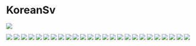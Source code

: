 # KoreanSv

 ![](https://45.media.tumblr.com/43d2b8a12ee4377ef28ebb78abcd2ba4/tumblr_nxefq5aUA01udnn9ko1_400.gif)
 
 ![](http://49.media.tumblr.com/1fd5bce5876a06b476fb7dd3bd10a73a/tumblr_nzgl7cojIH1udnn9ko1_250.gif)
 ![](https://img.buzzfeed.com/buzzfeed-static/static/2014-07/18/8/enhanced/webdr08/anigif_enhanced-buzz-8915-1405685252-4.gif)
 ![](https://img.buzzfeed.com/buzzfeed-static/static/2014-07/18/8/enhanced/webdr04/anigif_enhanced-buzz-21129-1405685676-5.gif)
 ![](https://img.buzzfeed.com/buzzfeed-static/static/2014-07/18/8/enhanced/webdr02/anigif_enhanced-buzz-21071-1405685749-4.gif)
 ![](https://img.buzzfeed.com/buzzfeed-static/static/2014-07/18/10/enhanced/webdr04/anigif_enhanced-buzz-31256-1405694481-17.gif)
 ![](https://img.buzzfeed.com/buzzfeed-static/static/2014-07/18/10/enhanced/webdr08/anigif_enhanced-buzz-29975-1405694372-11.gif)
 ![](https://media.giphy.com/media/xT77XRIOVgdpCy6Juo/giphy.gif)
 ![](https://img.buzzfeed.com/buzzfeed-static/static/2014-07/18/8/enhanced/webdr09/anigif_enhanced-buzz-32587-1405685331-4.gif?no-auto)
 ![](http://i.imgur.com/lxXk46g.gif)
 ![](http://i.imgur.com/cIdnjzA.gif)
 ![](http://i.imgur.com/irqjHqT.gif)
 ![](http://i.imgur.com/gFcKWDM.gif)
 ![](http://forgifs.com/gallery/d/219537-2/Twerking-door-candles.gif)
 ![](https://img.buzzfeed.com/buzzfeed-static/static/2014-07/18/8/enhanced/webdr02/anigif_enhanced-buzz-21087-1405685585-12.gif?no-auto)
 ![](https://img.buzzfeed.com/buzzfeed-static/static/2014-07/18/10/enhanced/webdr09/anigif_enhanced-buzz-22145-1405693554-5.gif?no-auto)
 ![](https://img.buzzfeed.com/buzzfeed-static/static/2014-07/18/10/enhanced/webdr06/anigif_enhanced-buzz-26841-1405694334-4.gif?no-auto)
  ![](http://cdn.diply.com/img/ff229681-914c-4ec9-a052-19847dd1c11c.jpg)
  ![](http://i.imgur.com/ZH4IpoU.gif)
  ![](https://media.giphy.com/media/nfSGgH5SVIAOA/giphy.gif)
 ![](http://www.recreoviral.com/wp-content/uploads/2016/01/MAL-CENSURADAS-4.gif)
 ![](https://j.gifs.com/qx62g7.gif)
 ![](http://k31.kn3.net/0/7/A/2/6/2/4F5.gif)
 ![](https://k46.kn3.net/taringa/4/8/3/7/D/D/gtasamod/BF4.gif)
![](https://media.giphy.com/media/l2R02CF7AKCEZmeSk/giphy.gif)
![](http://galleryroulette.com/wp-content/uploads/2016/04/AvC7pgQ.gif)
